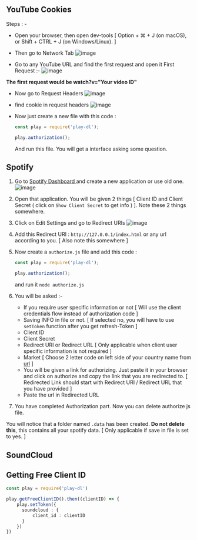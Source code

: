 
## YouTube Cookies

Steps : - 

- Open your browser, then open dev-tools [ Option + ⌘ + J (on macOS), or Shift + CTRL + J (on Windows/Linux). ]

- Then go to Network Tab 
![image](https://user-images.githubusercontent.com/65385476/131779512-0f5773a2-f7b5-4f9d-afcb-a6d5cd97931c.png)

- Go to any YouTube URL and find the first request and open it
First Request :- 
![image](https://user-images.githubusercontent.com/65385476/131779664-9b63bca0-7036-4405-9945-a51049303665.png)

 **The first request would be watch?v="Your video ID"**

- Now go to Request Headers 
![image](https://user-images.githubusercontent.com/65385476/131779800-adc6f5b9-23e8-4252-aee5-f492d0916baa.png)

- find cookie in request headers 
![image](https://user-images.githubusercontent.com/65385476/131779829-30ffce93-536a-43c2-9266-419c7b9b745b.png)

- Now just create a new file with this code :
    ```ts
    const play = require('play-dl');
    
    play.authorization();
    ``` 
    And run this file. You will get a interface asking some question.

## Spotify

1. Go to [ Spotify Dashboard ](https://developer.spotify.com/dashboard/login) and create a new application or use old one.
![image](https://user-images.githubusercontent.com/65385476/132643880-a6831ee6-d8f7-4404-b749-0e3f3d611a64.png)

2. Open that application. You will be given 2 things [ Client ID and Client Secret ( click on `Show Client Secret` to get info ) ]. Note these 2 things somewhere.

3. Click on Edit Settings and go to Redirect URIs
![image](https://user-images.githubusercontent.com/65385476/132644797-d66b07dc-58cc-4fbd-80a9-6b938be138a9.png)

4. Add this Redirect URI : `http://127.0.0.1/index.html` or any url according to you. [ Also note this somewhere ]

5. Now create a `authorize.js` file and add this code :
    ```ts
    const play = require('play-dl');
    
    play.authorization();
    ``` 
    and run it `node authorize.js`

6. You will be asked :-
     - If you require user specific information or not [ Will use the client credentials flow instead of authorization code ]
     - Saving INFO in file or not. [ If selected no, you will have to use `setToken` function after you get refresh-Token ]
     - Client ID
     - Client Secret
     - Redirect URI or Redirect URL [ Only applicable when client user specific information is not required ]
     - Market [ Choose 2 letter code on left side of your country name from [url](https://en.wikipedia.org/wiki/ISO_3166-1_alpha-2#Officially_assigned_code_elements) ]
     - You will be given a link for authorizing. Just paste it in your browser and click on authorize and copy the link that you are redirected to. [ Redirected Link should start with Redirect URI / Redirect URL that you have provided ]
     - Paste the url in Redirected URL

7. You have completed Authorization part. Now you can delete authorize js file. 

You will notice that a folder named `.data` has been created. **Do not delete this**, this contains all your spotify data. [ Only applicable if save in file is set to yes. ]

## SoundCloud

## Getting Free Client ID

``` ts
const play = require('play-dl')

play.getFreeClientID().then((clientID) => {
    play.setToken({
      soundcloud : {
          client_id : clientID
      }
    })
})
```
